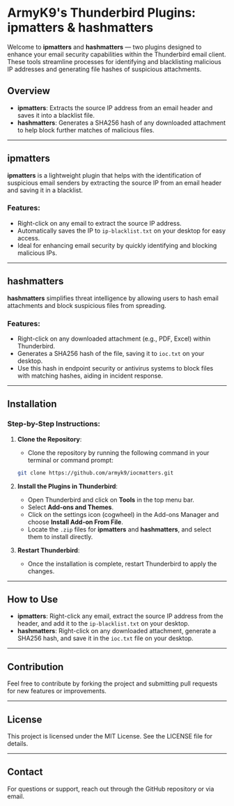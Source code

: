 
# ArmyK9's Thunderbird Plugins: ipmatters & hashmatters

Welcome to **ipmatters** and **hashmatters** — two plugins designed to enhance your email security capabilities within the Thunderbird email client. These tools streamline processes for identifying and blacklisting malicious IP addresses and generating file hashes of suspicious attachments.

## Overview

- **ipmatters**: Extracts the source IP address from an email header and saves it into a blacklist file.
- **hashmatters**: Generates a SHA256 hash of any downloaded attachment to help block further matches of malicious files.

---

## ipmatters

**ipmatters** is a lightweight plugin that helps with the identification of suspicious email senders by extracting the source IP from an email header and saving it in a blacklist.

### Features:
- Right-click on any email to extract the source IP address.
- Automatically saves the IP to `ip-blacklist.txt` on your desktop for easy access.
- Ideal for enhancing email security by quickly identifying and blocking malicious IPs.

---

## hashmatters

**hashmatters** simplifies threat intelligence by allowing users to hash email attachments and block suspicious files from spreading.

### Features:
- Right-click on any downloaded attachment (e.g., PDF, Excel) within Thunderbird.
- Generates a SHA256 hash of the file, saving it to `ioc.txt` on your desktop.
- Use this hash in endpoint security or antivirus systems to block files with matching hashes, aiding in incident response.

---

## Installation

### Step-by-Step Instructions:

1. **Clone the Repository**:
   - Clone the repository by running the following command in your terminal or command prompt:
   
   ```bash
   git clone https://github.com/armyk9/iocmatters.git
   ```

2. **Install the Plugins in Thunderbird**:
   - Open Thunderbird and click on **Tools** in the top menu bar.
   - Select **Add-ons and Themes**.
   - Click on the settings icon (cogwheel) in the Add-ons Manager and choose **Install Add-on From File**.
   - Locate the `.zip` files for **ipmatters** and **hashmatters**, and select them to install directly.

3. **Restart Thunderbird**:
   - Once the installation is complete, restart Thunderbird to apply the changes.

---

## How to Use

- **ipmatters**: Right-click any email, extract the source IP address from the header, and add it to the `ip-blacklist.txt` on your desktop.
- **hashmatters**: Right-click on any downloaded attachment, generate a SHA256 hash, and save it in the `ioc.txt` file on your desktop.

---

## Contribution

Feel free to contribute by forking the project and submitting pull requests for new features or improvements.

---

## License

This project is licensed under the MIT License. See the LICENSE file for details.

---

## Contact

For questions or support, reach out through the GitHub repository or via email.
